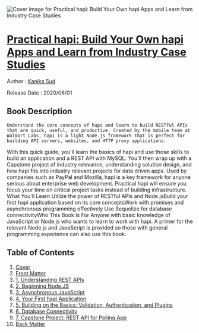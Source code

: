 ![Cover image for Practical hapi: Build Your Own hapi Apps and Learn from Industry Case Studies](https://imgdetail.ebookreading.net/cover/cover/20200920/EB9781484258057.jpg)

[Practical hapi: Build Your Own hapi Apps and Learn from Industry Case Studies](https://ebookreading.net/view/book/Practical+hapi%3A+Build+Your+Own+hapi+Apps+and+Learn+from+Industry+Case+Studies-EB9781484258057_1.html "Practical hapi: Build Your Own hapi Apps and Learn from Industry Case Studies")
====================================================================================================================

Author : [Kanika Sud](https://ebookreading.net/search/author/Kanika+Sud)

Release Date : 2020/06/01

Book Description
-----------------


    
    Understand the core concepts of hapi and learn to build RESTful APIs that are quick, useful, and productive. Created by the mobile team at Walmart Labs, hapi is a light Node.js framework that is perfect for building API servers, websites, and HTTP proxy applications.
With this quick guide, you'll learn the basics of hapi and use those skills to build an application and a REST API with MySQL. You'll then wrap up with a Capstone project of industry relevance, understanding solution design, and how hapi fits into industry&nbsp;relevant&nbsp;projects for data driven apps.
Used by companies such as PayPal and Mozilla, hapi is a key framework for anyone serious about enterprise web development. Practical hapi&nbsp;will ensure you focus your time on critical project tasks instead of building infrastructure.
What You'll Learn
Utilize the power of RESTful APIs and Node.jsBuild your first hapi application based on its core conceptsWork with promises and asynchronous programming effectively&nbsp;Use Sequelize for database connectivityWho This Book Is For
Anyone with basic knowledge of JavaScript or Node.js who wants to learn to work with hapi. A primer for the relevant Node.js and JavaScript is provided so those with general programming experience can also use this book. 

  

Table of Contents
-----------------

1. [Cover](https://ebookreading.net/view/book/Practical+hapi%3A+Build+Your+Own+hapi+Apps+and+Learn+from+Industry+Case+Studies-EB9781484258057_1.html)
1. [Front Matter](https://ebookreading.net/view/book/Practical+hapi%3A+Build+Your+Own+hapi+Apps+and+Learn+from+Industry+Case+Studies-EB9781484258057_2.html)
1. [1.&nbsp;Understanding REST APIs](https://ebookreading.net/view/book/Practical+hapi%3A+Build+Your+Own+hapi+Apps+and+Learn+from+Industry+Case+Studies-EB9781484258057_3.html)
1. [2.&nbsp;Beginning Node.JS](https://ebookreading.net/view/book/Practical+hapi%3A+Build+Your+Own+hapi+Apps+and+Learn+from+Industry+Case+Studies-EB9781484258057_4.html)
1. [3.&nbsp;Asynchronous JavaScript](https://ebookreading.net/view/book/Practical+hapi%3A+Build+Your+Own+hapi+Apps+and+Learn+from+Industry+Case+Studies-EB9781484258057_5.html)
1. [4.&nbsp;Your First hapi Application](https://ebookreading.net/view/book/Practical+hapi%3A+Build+Your+Own+hapi+Apps+and+Learn+from+Industry+Case+Studies-EB9781484258057_6.html)
1. [5.&nbsp;Building on the Basics: Validation, Authentication, and Plugins](https://ebookreading.net/view/book/Practical+hapi%3A+Build+Your+Own+hapi+Apps+and+Learn+from+Industry+Case+Studies-EB9781484258057_7.html)
1. [6.&nbsp;Database Connectivity](https://ebookreading.net/view/book/Practical+hapi%3A+Build+Your+Own+hapi+Apps+and+Learn+from+Industry+Case+Studies-EB9781484258057_8.html)
1. [7.&nbsp;Capstone Project: REST API for Polling App](https://ebookreading.net/view/book/Practical+hapi%3A+Build+Your+Own+hapi+Apps+and+Learn+from+Industry+Case+Studies-EB9781484258057_9.html)
1. [Back Matter](https://ebookreading.net/view/book/Practical+hapi%3A+Build+Your+Own+hapi+Apps+and+Learn+from+Industry+Case+Studies-EB9781484258057_10.html)
